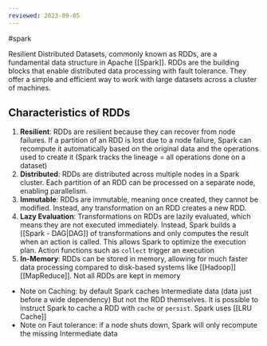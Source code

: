 ```yaml
---
reviewed: 2023-09-05
---
```


#spark 

Resilient Distributed Datasets, commonly known as RDDs, are a fundamental data structure in Apache [[Spark]]. RDDs are the building blocks that enable distributed data processing with fault tolerance. They offer a simple and efficient way to work with large datasets across a cluster of machines.

## Characteristics of RDDs

1. **Resilient**: RDDs are resilient because they can recover from node failures. If a partition of an RDD is lost due to a node failure, Spark can recompute it automatically based on the original data and the operations used to create it (Spark tracks the lineage = all operations done on a dataset)
2. **Distributed**: RDDs are distributed across multiple nodes in a Spark cluster. Each partition of an RDD can be processed on a separate node, enabling parallelism.
3. **Immutable**: RDDs are immutable, meaning once created, they cannot be modified. Instead, any transformation on an RDD creates a new RDD.
4. **Lazy Evaluation**: Transformations on RDDs are lazily evaluated, which means they are not executed immediately. Instead, Spark builds a [[Spark - DAG|DAG]] of transformations and only computes the result when an action is called. This allows Spark to optimize the execution plan. Action functions such as `collect` trigger an execution
5. **In-Memory**: RDDs can be stored in memory, allowing for much faster data processing compared to disk-based systems like [[Hadoop]] [[MapReduce]]. Not all RDDs are kept in memory

- Note on Caching: by default Spark caches Intermediate data (data just before a wide dependency) But not the RDD themselves. It is possible to instruct Spark to cache a RDD with `cache` or `persist`. Spark uses [[LRU Cache]]
- Note on Faut tolerance: if a node shuts down, Spark will only recompute the missing Intermediate data
